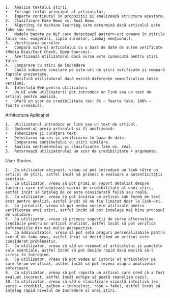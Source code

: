 	1.	Analiza textului știrii
	•	Extrage textul principal al articolului.
	•	Împarte conținutul în propoziții și analizează structura acestora.
	2.	Clasificare Fake News vs. Real News
	•	Algoritmi de machine learning care determină dacă articolul este fake sau real.
	•	Modele bazate pe NLP care detectează pattern-uri comune în știrile false (ex: exagerări, lipsa surselor, limbaj emoțional).
	3.	Verificarea surselor
	•	Compară site-ul articolului cu o bază de date de surse verificate (Media Bias/Fact Check, Open Sources).
	•	Avertizează utilizatorul dacă sursa este cunoscută pentru știri false.
	4.	Comparare cu știri de încredere
	•	Caută subiecte similare pe site-uri de știri verificate și compară faptele prezentate.
	•	Notifică utilizatorul dacă există diferențe semnificative între versiuni.
	5.	Interfață Web pentru utilizatori
	•	Un UI unde utilizatorii pot introduce un link sau un text de articol pentru analiză.
	•	Oferă un scor de credibilitate (ex: 0% – foarte fake, 100% – foarte credibil).


Arhitectura Aplicației

	1.	Utilizatorul introduce un link sau un text de articol.
	2.	Backend-ul preia articolul și îl analizează:
	•	Tokenizare și curățare text.
	•	Detectarea sursei și verificarea în baza de date.
	•	Compararea conținutului cu știri similare.
	•	Analiza sentimentului și clasificarea fake vs. real.
	3.	Returnează utilizatorului un scor de credibilitate + argumente.


User Stories

	1.	Ca utilizator obișnuit, vreau să pot introduce un link către un articol de știri, astfel încât să primesc o evaluare a autenticității acestuia.
	2.	Ca utilizator, vreau să pot primi un raport detaliat despre factorii care influențează scorul de credibilitate al unei știri, astfel încât să înțeleg de ce este considerată falsă sau reală.
	3.	Ca utilizator, vreau să pot încărca un articol sub formă de text brut pentru analiză, astfel încât să nu fiu limitat doar la link-uri.
	4.	Ca jurnalist, vreau să pot vedea sursele utilizate pentru verificarea unei știri, astfel încât să pot înțelege mai bine procesul de validare.
	5.	Ca utilizator, vreau să primesc sugestii de surse alternative credibile pentru un articol analizat, astfel încât să pot verifica informațiile din mai multe perspective.
	6.	Ca administrator, vreau să pot seta praguri personalizabile pentru scorul de fake news, astfel încât să decid când un articol este considerat problematic.
	7.	Ca utilizator, vreau să văd un rezumat al articolului și punctele sale esențiale, astfel încât să pot decide rapid dacă merită să-l citesc în întregime.
	8.	Ca utilizator, vreau să pot vedea un istoric al articolelor pe care le-am verificat, astfel încât să pot reveni asupra analizelor anterioare.
	9.	Ca utilizator, vreau să pot raporta un articol care cred că a fost evaluat incorect, astfel încât echipa să poată reanaliza cazul.
	10.	Ca utilizator, vreau să văd o clasificare vizuală intuitivă (ex: verde = credibil, galben = îndoielnic, roșu = fake), astfel încât să înțeleg rapid nivelul de încredere al unei știri.
